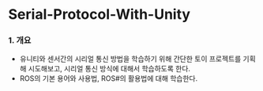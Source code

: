 # Serial-Protocol-With-Unity

### 1. 개요
- 유니티와 센서간의 시리얼 통신 방법을 학습하기 위해 간단한 토이 프로젝트를 기획해 시도해보고, 시리얼 통신 방식에 대해서 학습하도록 한다. 
- ROS의 기본 용어와 사용법, ROS#의 활용법에 대해 학습한다.
